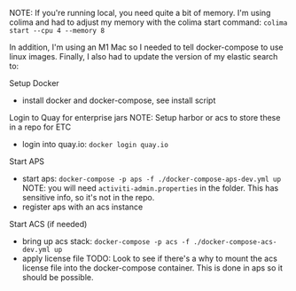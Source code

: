 NOTE: If you're running local, you need quite a bit of memory. I'm using colima and 
had to adjust my memory with the colima start command: `colima start --cpu 4 --memory 8`

In addition, I'm using an M1 Mac so I needed to tell docker-compose to use linux images. Finally, I also 
had to update the version of my elastic search to: 

Setup Docker
* install docker and docker-compose, see install script

Login to Quay for enterprise jars
NOTE: Setup harbor or acs to store these in a repo for ETC
* login into quay.io: `docker login quay.io`

Start APS
* start aps: `docker-compose -p aps -f ./docker-compose-aps-dev.yml up`
NOTE: you will need `activiti-admin.properties` in the folder. This has sensitive info, so it's not in the repo.
* register aps with an acs instance

Start ACS (if needed)
* bring up acs stack: `docker-compose -p acs -f ./docker-compose-acs-dev.yml up`
* apply license file
TODO: Look to see if there's a why to mount the acs license file into the docker-compose container. This is done in aps so it should be possible.